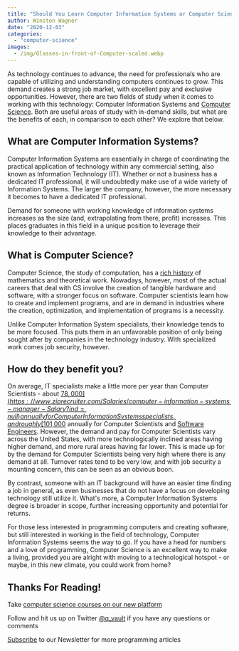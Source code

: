 ```yaml
---
title: "Should You Learn Computer Information Systems or Computer Science?"
author: Winston Wagner
date: "2020-12-03"
categories: 
  - "computer-science"
images:
  - /img/Glasses-in-front-of-Computer-scaled.webp
---
```


As technology continues to advance, the need for professionals who are capable of utilizing and understanding computers continues to grow. This demand creates a strong job market, with excellent pay and exclusive opportunities. However, there are two fields of study when it comes to working with this technology: Computer Information Systems and [Computer Science](https://qvault.io/2020/11/18/comprehensive-guide-to-learn-computer-science-online/). Both are useful areas of study with in-demand skills, but what are the benefits of each, in comparison to each other? We explore that below.

## What are Computer Information Systems?

Computer Information Systems are essentially in charge of coordinating the practical application of technology within any commercial setting, also known as Information Technology (IT). Whether or not a business has a dedicated IT professional, it will undoubtedly make use of a wide variety of Information Systems. The larger the company, however, the more necessary it becomes to have a dedicated IT professional.

Demand for someone with working knowledge of information systems increases as the size (and, extrapolating from there, profit) increases. This places graduates in this field in a unique position to leverage their knowledge to their advantage.

## What is Computer Science?

Computer Science, the study of computation, has a [rich history](https://qvault.io/2020/12/03/the-history-of-computer-science/) of mathematics and theoretical work. Nowadays, however, most of the actual careers that deal with CS involve the creation of tangible hardware and software, with a stronger focus on software. Computer scientists learn how to create and implement programs, and are in demand in industries where the creation, optimization, and implementation of programs is a necessity.

Unlike Computer Information System specialists, their knowledge tends to be more focused. This puts them in an unfavorable position of only being sought after by companies in the technology industry. With specialized work comes job security, however.

## How do they benefit you?

On average, IT specialists make a little more per year than Computer Scientists - about [$78,000](https://www.ziprecruiter.com/Salaries/computer-information-systems-manager-Salary?ind=null) annually for Computer Information Systems specialists, and roughly [$101,000](https://www.ziprecruiter.com/Salaries/Computer-Scientist-Salary) annually for Computer Scientists and [Software Engineers](https://qvault.io/2020/11/09/how-much-do-software-engineers-make/). However, the demand and pay for Computer Scientists vary across the United States, with more technologically inclined areas having higher demand, and more rural areas having far lower. This is made up for by the demand for Computer Scientists being very high where there is any demand at all. Turnover rates tend to be very low, and with job security a mounting concern, this can be seen as an obvious boon.

By contrast, someone with an IT background will have an easier time finding a job in general, as even businesses that do not have a focus on developing technology still utilize it. What's more, a Computer Information Systems degree is broader in scope, further increasing opportunity and potential for returns.

For those less interested in programming computers and creating software, but still interested in working in the field of technology, Computer Information Systems seems the way to go. If you have a head for numbers and a love of programming, Computer Science is an excellent way to make a living, provided you are alright with moving to a technological hotspot - or maybe, in this new climate, you could work from home?

## Thanks For Reading!

Take [computer science courses on our new platform](https://app.qvault.io/)

Follow and hit us up on Twitter [@q\_vault](https://twitter.com/q_vault) if you have any questions or comments

[Subscribe](https://mailchi.mp/5c7f5c281bbe/qvault-newsletter-subscribe) to our Newsletter for more programming articles
